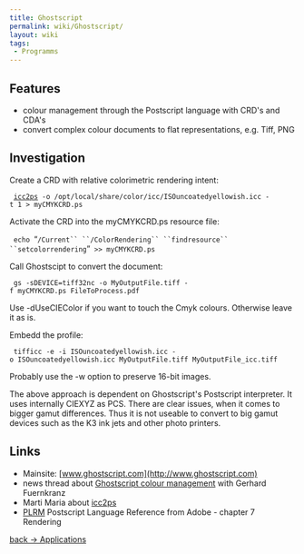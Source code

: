 ```yaml
---
title: Ghostscript
permalink: wiki/Ghostscript/
layout: wiki
tags:
 - Programms
---
```


Features
--------

-   colour management through the Postscript language with CRD's and
    CDA's
-   convert complex colour documents to flat representations, e.g. Tiff,
    PNG

Investigation
-------------

Create a CRD with relative colorimetric rendering intent:

` `[`icc2ps`](http://www.littlecms.com/)` -o /opt/local/share/color/icc/ISOuncoatedyellowish.icc -t 1 > myCMYKCRD.ps`

Activate the CRD into the myCMYKCRD.ps resource file:

` echo `“`/Current`` ``/ColorRendering`` ``findresource`` ``setcolorrendering`”` >> myCMYKCRD.ps`

Call Ghostscipt to convert the document:

` gs -sDEVICE=tiff32nc -o MyOutputFile.tiff -f myCMYKCRD.ps FileToProcess.pdf`

Use -dUseCIEColor if you want to touch the Cmyk colours. Otherwise leave
it as is.

Embedd the profile:

` tifficc -e -i ISOuncoatedyellowish.icc -o ISOuncoatedyellowish.icc MyOutputFile.tiff MyOutputFile_icc.tiff`

Probably use the -w option to preserve 16-bit images.

The above approach is dependent on Ghostscript's Postscript interpreter.
It uses internally CIEXYZ as PCS. There are clear issues, when it comes
to bigger gamut differences. Thus it is not useable to convert to big
gamut devices such as the K3 ink jets and other photo printers.

Links
-----

-   Mainsite: [www.ghostscript.com](http://www.ghostscript.com)
-   news thread about [Ghostscript colour
    management](http://newsgroups.derkeiler.com/Archive/Comp/comp.lang.postscript/2007-08/msg00019.html)
    with Gerhard Fuernkranz
-   Marti Maria about
    [icc2ps](http://sourceforge.net/mailarchive/forum.php?thread_name=00004456.3EBBBE6F%40david.englram.de&forum_name=lcms-user)
-   [PLRM](http://www.adobe.com/products/postscript/pdfs/PLRM.pdf)
    Postscript Language Reference from Adobe - chapter 7 Rendering

[back -&gt; Applications](/wiki/Applications "wikilink")
